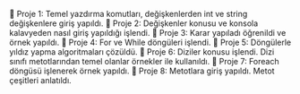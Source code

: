 📍 Proje 1: Temel yazdırma komutları, değişkenlerden int ve string değişkenlere giriş yapıldı.
📍 Proje 2: Değişkenler konusu ve konsola kalavyeden nasıl giriş yapıldığı işlendi. 
📍 Proje 3: Karar yapıladı öğrenildi ve örnek yapıldı.
📍 Proje 4: For ve While döngüleri işlendi.
📍 Proje 5: Döngülerle yıldız yapma algoritmaları çözüldü.
📍 Proje 6: Diziler konusu işlendi. Dizi sınıfı metotlarından temel olanlar örnekler ile kullanıldı.
📍 Proje 7: Foreach döngüsü işlenerek örnek yapıldı.
📍 Proje 8: Metotlara giriş yapıldı. Metot çeşitleri anlatıldı.
